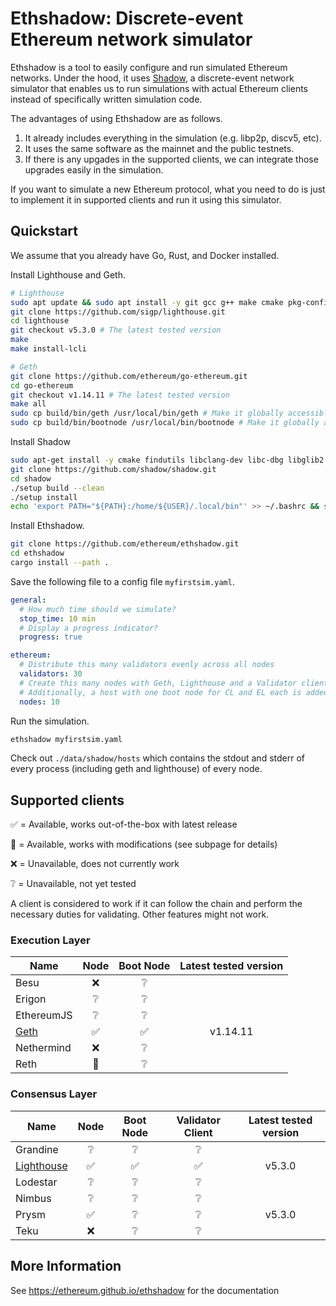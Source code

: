# Ethshadow: Discrete-event Ethereum network simulator

<!--- ANCHOR: overview (for mdbook) -->

Ethshadow is a tool to easily configure and run simulated Ethereum networks. Under the hood, it uses
[Shadow](https://shadow.github.io/), a discrete-event network simulator that enables us to run simulations with actual
Ethereum clients instead of specifically written simulation code.

The advantages of using Ethshadow are as follows.

1. It already includes everything in the simulation (e.g. libp2p, discv5, etc).
2. It uses the same software as the mainnet and the public testnets.
3. If there is any upgades in the supported clients, we can integrate those upgrades easily in the simulation.

If you want to simulate a new Ethereum protocol, what you need to do is just to implement it in supported clients and
run it using this simulator.

<!--- ANCHOR_END: overview (for mdbook) -->

## Quickstart

We assume that you already have Go, Rust, and Docker installed.

Install Lighthouse and Geth.
```sh
# Lighthouse
sudo apt update && sudo apt install -y git gcc g++ make cmake pkg-config llvm-dev libclang-dev clang
git clone https://github.com/sigp/lighthouse.git
cd lighthouse
git checkout v5.3.0 # The latest tested version
make
make install-lcli

# Geth
git clone https://github.com/ethereum/go-ethereum.git
cd go-ethereum
git checkout v1.14.11 # The latest tested version
make all
sudo cp build/bin/geth /usr/local/bin/geth # Make it globally accessible
sudo cp build/bin/bootnode /usr/local/bin/bootnode # Make it globally accessible
```

Install Shadow
```sh
sudo apt-get install -y cmake findutils libclang-dev libc-dbg libglib2.0-0 libglib2.0-dev make netbase python3 python3-networkx xz-utils util-linux gcc g++
git clone https://github.com/shadow/shadow.git
cd shadow
./setup build --clean
./setup install
echo 'export PATH="${PATH}:/home/${USER}/.local/bin"' >> ~/.bashrc && source ~/.bashrc
```

Install Ethshadow.
```sh
git clone https://github.com/ethereum/ethshadow.git
cd ethshadow
cargo install --path .
```

Save the following file to a config file `myfirstsim.yaml`.

```yaml
general:
  # How much time should we simulate?
  stop_time: 10 min
  # Display a progress indicator?
  progress: true

ethereum:
  # Distribute this many validators evenly across all nodes
  validators: 30
  # Create this many nodes with Geth, Lighthouse and a Validator client.
  # Additionally, a host with one boot node for CL and EL each is added.
  nodes: 10
```

Run the simulation.
```sh
ethshadow myfirstsim.yaml
```

Check out `./data/shadow/hosts` which contains the stdout and stderr of every process (including geth and lighthouse)
of every node.

## Supported clients

<!--- ANCHOR: supported-clients (for mdbook) -->

✅ = Available, works out-of-the-box with latest release

🚧 = Available, works with modifications (see subpage for details)

❌ = Unavailable, does not currently work

❔ = Unavailable, not yet tested

A client is considered to work if it can follow the chain and perform the necessary duties for validating. Other
features might not work.

### Execution Layer

| Name                         | Node | Boot Node | Latest tested version |
|------------------------------|:----:|:---------:|:---------------------:|
| Besu                         |  ❌  |     ❔    |                       |
| Erigon                       |  ❔  |     ❔    |                       |
| EthereumJS                   |  ❔  |     ❔    |                       |
| [Geth](docs/clients/geth.md) |  ✅  |     ✅    | v1.14.11              |
| Nethermind                   |  ❌  |     ❔    |                       |
| Reth                         |  🚧  |     ❔    |                       |


### Consensus Layer

| Name                                     | Node | Boot Node | Validator Client | Latest tested version |
|------------------------------------------|:----:|:---------:|:----------------:|:---------------------:|
| Grandine                                 |  ❔  |    ❔     |        ❔        |                       |
| [Lighthouse](docs/clients/lighthouse.md) |  ✅  |    ✅     |        ✅        | v5.3.0                |
| Lodestar                                 |  ❔  |    ❔     |        ❔        |                       |
| Nimbus                                   |  ❔  |    ❔     |        ❔        |                       |
| Prysm                                    |  ✅  |    ❔     |        ❔        | v5.3.0                |
| Teku                                     |  ❌  |    ❔     |        ❔        |                       |

<!--- ANCHOR_END: supported-clients (for mdbook) -->

## More Information

See https://ethereum.github.io/ethshadow for the documentation
